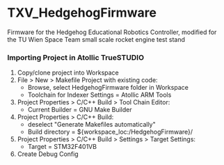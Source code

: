 # TXV_HedgehogFirmware

Firmware for the Hedgehog Educational Robotics Controller, modified for the TU Wien Space Team small scale rocket engine test stand

### Importing Project in Atollic TrueSTUDIO
1. Copy/clone project into Workspace
2. File > New > Makefile Project with existing code:
    * Browse, select HedgehogFirmware folder in Workspace
    * Toolchain for Indexer Settings = Atollic ARM Tools
3. Project Properties > C/C++ Build > Tool Chain Editor:
    * Current Builder = GNU Make Builder
4. Project Properties > C/C++ Build:
    * deselect "Generate Makefiles automatically"
    * Build directory = ${workspace_loc:/HedgehogFirmware}/
5. Project Properties > C/C++ Build > Settings > Target Settings:
    * Target = STM32F401VB
6. Create Debug Config
